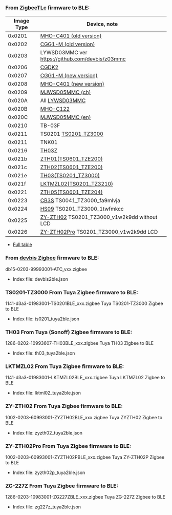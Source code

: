 
### From [ZigbeeTLc](https://github.com/pvvx/ZigbeeTLc) firmware to BLE:

|Image Type| Device, note |
| -- | -- |
| 0x0201 | [MHO-C401 (old version)](https://pvvx.github.io/MHO_C401) |
| 0x0202 | [CGG1-M (old version)](https://pvvx.github.io/CGG1) |
| 0x0203 | LYWSD03MMC ver https://github.com/devbis/z03mmc |
| 0x0206 | [CGDK2](https://pvvx.github.io/CGDK2) |
| 0x0207 | [CGG1-M (new version)](https://pvvx.github.io/CGG1_2022) |
| 0x0208 | [MHO-C401 (new version)](https://pvvx.github.io/MHO_C401N)  |
| 0x0209 | [MJWSD05MMC (ch)](https://pvvx.github.io/MJWSD05MMC) |
| 0x020A | All [LYWSD03MMC](https://pvvx.github.io/ATC_MiThermometer) |
| 0x020B | [MHO-C122](https://pvvx.github.io/MHO_C122) |
| 0x020C | [MJWSD05MMC (en)](https://pvvx.github.io/MJWSD05MMC) |
| 0x0210 | TB-03F |
| 0x0211 | TS0201 [TS0201_TZ3000](https://pvvx.github.io/TS0201_TZ3000) |
| 0x0211 | TNK01 |
| 0x0216 | [TH03Z](https://pvvx.github.io/TH03Z) |
| 0x021b | [ZTH01(TS0601_TZE200)](https://pvvx.github.io/TS0601_TZE200_zth01) |
| 0x021c | [ZTH02(TS0601_TZE200)](https://pvvx.github.io/TS0601_TZE200_zth02) |
| 0x021e | [TH03(TS0201_TZ3000)](https://pvvx.github.io/TS0201_TZ3000_TH03) |
| 0x021f | [LKTMZL02(TS0201_TZ3210)](https://pvvx.github.io/LKTMZL02) |
| 0x0221 | [ZTH05(TS0601_TZE204)](https://pvvx.github.io/TS0601_TZE204) |
| 0x0223 | [CB3S](https://pvvx.github.io/TS0041_TZ3000_fa9mlvja) TS0041_TZ3000_fa9mlvja |
| 0x0224 | [HS09](https://pvvx.github.io/TS0201_TZ3000_1twfmkcc) TS0201_TZ3000_1twfmkcc |
| 0x0225 | [ZY-ZTH02](https://github.com/pvvx/ZigbeeTLc/issues/128#issuecomment-2608399413) TS0201_TZ3000_v1w2k9dd without LCD |
| 0x0226 | [ZY-ZTH02Pro](https://pvvx.github.io/ZY-ZTH02Pro) TS0201_TZ3000_v1w2k9dd LCD |

* [Full table](https://github.com/pvvx/pvvx.github.io/blob/master/README.md)

### From [devbis Zigbee](https://github.com/devbis/z03mmc) firmware to BLE:

db15-0203-99993001-ATC_vxx.zigbee

* Index file: devbis2ble.json

### TS0201-TZ3000 From Tuya Zigbee firmware to BLE:

1141-d3a3-01983001-TS0201BLE_xxx.zigbee Tuya TS0201-TZ3000 Zigbee to BLE

* Index file: ts0201_tuya2ble.json

### TH03 From Tuya (Sonoff) Zigbee firmware to BLE:

1286-0202-10993607-TH03BLE_xxx.zigbee  Tuya TH03 Zigbee to BLE

* Index file: th03_tuya2ble.json

### LKTMZL02 From Tuya Zigbee firmware to BLE:

1141-d3a3-01983001-LKTMZL02BLE_xxx.zigbee Tuya LKTMZL02 Zigbee to BLE

* Index file: lktml02_tuya2ble.json

### ZY-ZTH02 From Tuya Zigbee firmware to BLE:

1002-0203-60993001-ZYZTH02BLE_xxx.zigbee Tuya ZYZTH02 Zigbee to BLE

* Index file: zyzth02_tuya2ble.json

### ZY-ZTH02Pro From Tuya Zigbee firmware to BLE:

1002-0203-60993001-ZYZTH02PBLE_xxx.zigbee Tuya ZY-ZTH02P Zigbee to BLE

* Index file: zyzth02p_tuya2ble.json

### ZG-227Z From Tuya Zigbee firmware to BLE:

1286-0203-10983001-ZG227ZBLE_xxx.zigbee Tuya ZG-227Z Zigbee to BLE

* Index file: zg227z_tuya2ble.json


